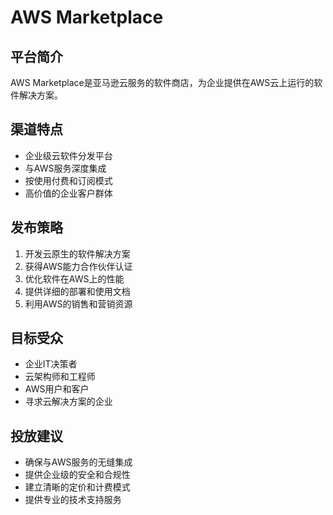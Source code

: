 # AWS Marketplace

## 平台简介
AWS Marketplace是亚马逊云服务的软件商店，为企业提供在AWS云上运行的软件解决方案。

## 渠道特点
- 企业级云软件分发平台
- 与AWS服务深度集成
- 按使用付费和订阅模式
- 高价值的企业客户群体

## 发布策略
1. 开发云原生的软件解决方案
2. 获得AWS能力合作伙伴认证
3. 优化软件在AWS上的性能
4. 提供详细的部署和使用文档
5. 利用AWS的销售和营销资源

## 目标受众
- 企业IT决策者
- 云架构师和工程师
- AWS用户和客户
- 寻求云解决方案的企业

## 投放建议
- 确保与AWS服务的无缝集成
- 提供企业级的安全和合规性
- 建立清晰的定价和计费模式
- 提供专业的技术支持服务